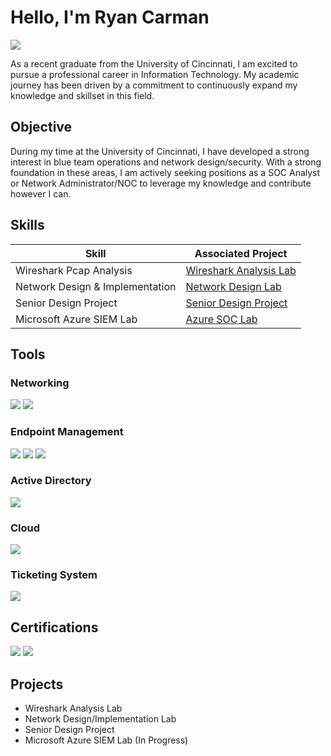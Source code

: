 # Hello, I'm Ryan Carman
<a href="https://www.linkedin.com/in/ryancarman/"><img src="https://img.shields.io/badge/-LinkedIn-0072b1?&style=for-the-badge&logo=linkedin&logoColor=white" /></a>

As a recent graduate from the University of Cincinnati, I am excited to pursue a professional career in Information Technology. My academic journey has been driven by a commitment to continuously expand my knowledge and skillset in this field.

## Objective

During my time at the University of Cincinnati, I have developed a strong interest in blue team operations and network design/security. With a strong foundation in these areas, I am actively seeking positions as a SOC Analyst or Network Administrator/NOC to leverage my knowledge and contribute however I can.

## Skills

| Skill                                         | Associated Project         |
|-----------------------------------------------|----------------------------|
| Wireshark Pcap Analysis          | <a href="https://github.com/rcarman09/Wireshark-PCAP-Analysis">Wireshark Analysis Lab</a>|
| Network Design & Implementation | <a href="https://github.com/rcarman09/Network-Design-Lab">Network Design Lab</a>|
| Senior Design Project         | <a href="https://github.com/dappensd/Senior-Design">Senior Design Project</a>|
| Microsoft Azure SIEM Lab        | <a href="https://github.com/rcarman09/Azure-SOC">Azure SOC Lab</a>|

## Tools

### Networking
<div>
  <img src="https://img.shields.io/badge/-Wireshark-1679A7?&style=for-the-badge&logo=Wireshark&logoColor=white" />
  <img src="https://img.shields.io/badge/-Cisco IOS-1679A7?&style=for-the-badge&logo=Cisco&logoColor=white" />
</div>

### Endpoint Management
<div>
    <img src="https://img.shields.io/badge/-Microsoft Configuration Manager (SCCM)-00A4EF?&style=for-the-badge&logo=Microsoft&logoColor=white" />
    <img src="https://img.shields.io/badge/-Jamf-0047AB?&style=for-the-badge&logo=Apple&logoColor=white" />
    <img src="https://img.shields.io/badge/-Alloy Navigator Express-00CED1?&style=for-the-badge&logo=Computer&logoColor=white" />
</div>

### Active Directory
<div>
    <img src="https://img.shields.io/badge/-Microsoft Active Directory Users and Computers-00A4EF?&style=for-the-badge&logo=Microsoft&logoColor=white" />
</div>

### Cloud
<div>
    <img src="https://img.shields.io/badge/-Microsoft Azure-00A4EF?&style=for-the-badge&logo=Microsoft&logoColor=white" />
</div>

### Ticketing System
<div>
    <img src="https://img.shields.io/badge/-ServiceNow-32CD32?&style=for-the-badge" />
</div>

## Certifications
<div>
<img src="https://img.shields.io/badge/Qualys%20VMDR%20-000080?style=for-the-badge&logo=data:image/png;base64,LOGO_BASE64&logoColor=white" />
<img src="https://img.shields.io/badge/CCNA%20-005073?style=for-the-badge&logo=Cisco&logoColor=white" />
  
</div>

## Projects
- Wireshark Analysis Lab
- Network Design/Implementation Lab
- Senior Design Project
- Microsoft Azure SIEM Lab (In Progress)
